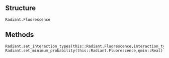 ## Structure
```@docs
Radiant.Fluorescence
```

## Methods
```@docs
Radiant.set_interaction_types(this::Radiant.Fluorescence,interaction_types)
Radiant.set_minimum_probability(this::Radiant.Fluorescence,ηmin::Real)
```